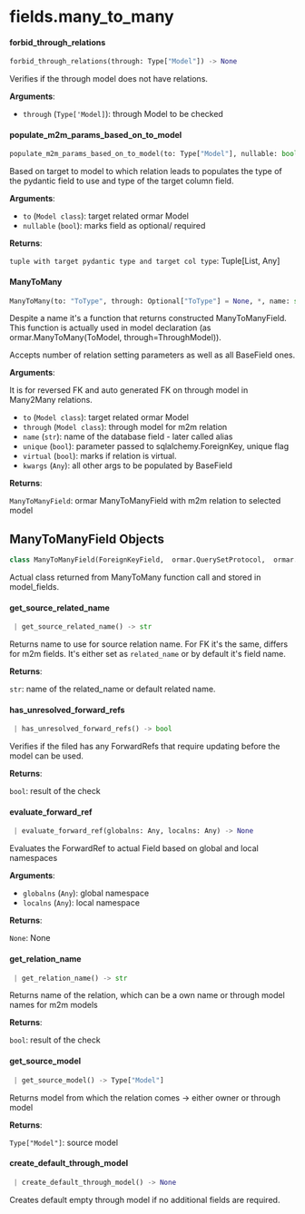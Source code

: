 <a name="fields.many_to_many"></a>
# fields.many\_to\_many

<a name="fields.many_to_many.forbid_through_relations"></a>
#### forbid\_through\_relations

```python
forbid_through_relations(through: Type["Model"]) -> None
```

Verifies if the through model does not have relations.

**Arguments**:

- `through` (`Type['Model]`): through Model to be checked

<a name="fields.many_to_many.populate_m2m_params_based_on_to_model"></a>
#### populate\_m2m\_params\_based\_on\_to\_model

```python
populate_m2m_params_based_on_to_model(to: Type["Model"], nullable: bool) -> Tuple[Any, Any]
```

Based on target to model to which relation leads to populates the type of the
pydantic field to use and type of the target column field.

**Arguments**:

- `to` (`Model class`): target related ormar Model
- `nullable` (`bool`): marks field as optional/ required

**Returns**:

`tuple with target pydantic type and target col type`: Tuple[List, Any]

<a name="fields.many_to_many.ManyToMany"></a>
#### ManyToMany

```python
ManyToMany(to: "ToType", through: Optional["ToType"] = None, *, name: str = None, unique: bool = False, virtual: bool = False, **kwargs: Any, ,) -> "RelationProxy[T]"
```

Despite a name it's a function that returns constructed ManyToManyField.
This function is actually used in model declaration
(as ormar.ManyToMany(ToModel, through=ThroughModel)).

Accepts number of relation setting parameters as well as all BaseField ones.

**Arguments**:

It is for reversed FK and auto generated FK on through model in Many2Many relations.
- `to` (`Model class`): target related ormar Model
- `through` (`Model class`): through model for m2m relation
- `name` (`str`): name of the database field - later called alias
- `unique` (`bool`): parameter passed to sqlalchemy.ForeignKey, unique flag
- `virtual` (`bool`): marks if relation is virtual.
- `kwargs` (`Any`): all other args to be populated by BaseField

**Returns**:

`ManyToManyField`: ormar ManyToManyField with m2m relation to selected model

<a name="fields.many_to_many.ManyToManyField"></a>
## ManyToManyField Objects

```python
class ManyToManyField(ForeignKeyField,  ormar.QuerySetProtocol,  ormar.RelationProtocol)
```

Actual class returned from ManyToMany function call and stored in model_fields.

<a name="fields.many_to_many.ManyToManyField.get_source_related_name"></a>
#### get\_source\_related\_name

```python
 | get_source_related_name() -> str
```

Returns name to use for source relation name.
For FK it's the same, differs for m2m fields.
It's either set as `related_name` or by default it's field name.

**Returns**:

`str`: name of the related_name or default related name.

<a name="fields.many_to_many.ManyToManyField.has_unresolved_forward_refs"></a>
#### has\_unresolved\_forward\_refs

```python
 | has_unresolved_forward_refs() -> bool
```

Verifies if the filed has any ForwardRefs that require updating before the
model can be used.

**Returns**:

`bool`: result of the check

<a name="fields.many_to_many.ManyToManyField.evaluate_forward_ref"></a>
#### evaluate\_forward\_ref

```python
 | evaluate_forward_ref(globalns: Any, localns: Any) -> None
```

Evaluates the ForwardRef to actual Field based on global and local namespaces

**Arguments**:

- `globalns` (`Any`): global namespace
- `localns` (`Any`): local namespace

**Returns**:

`None`: None

<a name="fields.many_to_many.ManyToManyField.get_relation_name"></a>
#### get\_relation\_name

```python
 | get_relation_name() -> str
```

Returns name of the relation, which can be a own name or through model
names for m2m models

**Returns**:

`bool`: result of the check

<a name="fields.many_to_many.ManyToManyField.get_source_model"></a>
#### get\_source\_model

```python
 | get_source_model() -> Type["Model"]
```

Returns model from which the relation comes -> either owner or through model

**Returns**:

`Type["Model"]`: source model

<a name="fields.many_to_many.ManyToManyField.create_default_through_model"></a>
#### create\_default\_through\_model

```python
 | create_default_through_model() -> None
```

Creates default empty through model if no additional fields are required.

